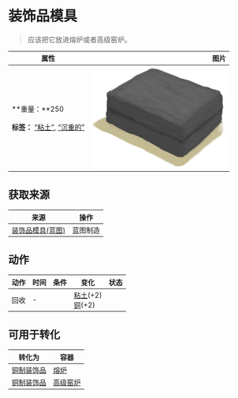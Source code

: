 # 装饰品模具  
> 应该把它放进熔炉或者高级窑炉。  
  
  属性  |   图片   
 ----  |  ----:   
 **重量：**250<br><br>**标签：**	[“粘土”](tag_Clay.md), [“沉重的”](tag_Heavy.md)  |  ![](Sprite/ClayMold.png)   
  
## 获取来源  
来源  |  操作  
----  |  ----  
[装饰品模具(蓝图)](Bp_MoldDecoration.md)  |  蓝图制造  
## 动作  
动作  |  时间  |  条件  |  变化  |  状态  
----  |  ----  |  ----  |  ----  |  ----  
回收<br>  |  -  |    |  [粘土](Clay.md)(+2)<br>[铜](Copper.md)(+2)<br>  |    
## 可用于转化  
转化为  |  容器  
----  |  ----  
[铜制装饰品](CopperDecoration_Mold.md)  |  [熔炉](Forge.md)  
[铜制装饰品](CopperDecoration_Mold.md)  |  [高级窑炉](KilnAdvanced.md)  
